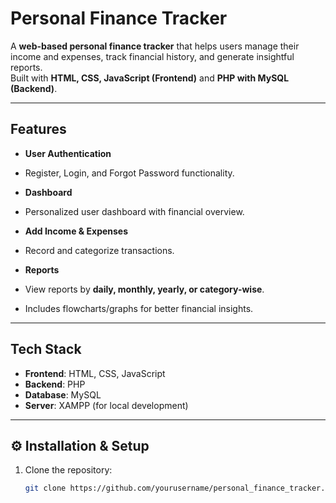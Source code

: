 #  Personal Finance Tracker

A **web-based personal finance tracker** that helps users manage their income and expenses, track financial history, and generate insightful reports.  
Built with **HTML, CSS, JavaScript (Frontend)** and **PHP with MySQL (Backend)**.

---

##  Features
-  **User Authentication**  
  - Register, Login, and Forgot Password functionality.
  
-  **Dashboard**  
  - Personalized user dashboard with financial overview.
  
-  **Add Income & Expenses**  
  - Record and categorize transactions.
  
-  **Reports**  
  - View reports by **daily, monthly, yearly, or category-wise**.
  - Includes flowcharts/graphs for better financial insights.
  
---

##  Tech Stack
- **Frontend**: HTML, CSS, JavaScript  
- **Backend**: PHP  
- **Database**: MySQL  
- **Server**: XAMPP (for local development)  

---

## ⚙️ Installation & Setup
1. Clone the repository:
   ```bash
   git clone https://github.com/yourusername/personal_finance_tracker.git
